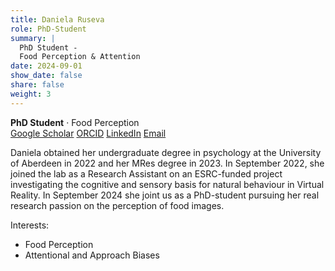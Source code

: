 ```yaml
---
title: Daniela Ruseva
role: PhD-Student
summary: |
  PhD Student - 
  Food Perception & Attention 
date: 2024-09-01
show_date: false
share: false
weight: 3
---
```

**PhD Student** · Food Perception  
[Google Scholar](https://scholar.google.com/citations?user=_yHOcQUAAAAJ&hl=en)
[ORCID](https://orcid.org/0009-0008-0054-7467)
[LinkedIn](https://www.linkedin.com/in/daniela-ruseva-310a60221/)
[Email](mailto:daniela.ruseva@abdn.ac.uk)

Daniela obtained her undergraduate degree in psychology at the University of Aberdeen in 2022 and her MRes degree in 2023. In September 2022, she joined the lab as a Research
Assistant on an ESRC-funded project investigating the cognitive and sensory basis for natural behaviour in Virtual Reality. In September 2024 she joint us as a PhD-student 
pursuing her real research passion on the perception of food images.
  
  Interests:
  - Food Perception
  - Attentional and Approach Biases
